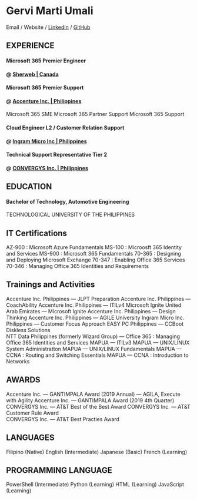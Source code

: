 

# Gervi Marti Umali
Email / Website / [LinkedIn](https://www.linkedin.com/in/gervimartiumali/) / [GitHub](https://github.com/gervs)

## EXPERIENCE 

#### Microsoft 365 Premier Engineer 
#### @ [Sherweb | Canada](https://www.sherweb.com/en-eu/)

#### Microsoft 365 Premier Support 
#### @ [Accenture Inc. | Philippines](https://www.accenture.com/ph-en)
Microsoft 365 SME 
Microsoft 365 Partner Support
Microsoft 365 Support

#### Cloud Engineer L2 / Customer Relation Support 
#### @ [Ingram Micro Inc | Philippines](https://corp.ingrammicro.com/)

#### Technical Support Representative Tier 2 
#### @ [CONVERGYS Inc. | Philippines](https://www.concentrix.com/) 

## EDUCATION
#### Bachelor of Technology, Automotive Engineering
TECHNOLOGICAL UNIVERSITY OF THE PHILIPPINES

## IT Certifications 
AZ-900 : Microsoft Azure Fundamentals 
MS-100 : Microosft 365 Identity and Services
MS-900 : Microsoft 365 Fundamentals
70-365 : Designing and Deploying Microsoft Exchange
70-347 : Enabling Office 365 Services
70-346 : Managing Office 365 Identities and Requirements 

## Trainings and Activities
Accenture Inc. Philippines — JLPT Preparation
Accenture Inc. Philippines — CoachAbility
Accenture Inc. Philippines — ITILv4
Microsoft Ignite United Arab Emirates — Microsoft Ignite 
Accenture Inc. Philippines — Design Thinking
Accenture Inc. Philippines — AGILE University
Ingram Micro Inc. Philippines — Customer Focus Approach
EASY PC Philippines — CCBoot Diskless Solutions  
NTT Data Philippines (formerly Wizard Group)  — Office 365 : Managing Office 365 Identities and Services
MAPUA — ITILv3
MAPUA — UNIX/LINUX System Administratton
MAPUA — UNIX/LINUX Fundamentals
MAPUA — CCNA : Routing and Switching Essentials
MAPUA — CCNA : Introduction to Networks


## AWARDS
Accenture Inc. — GANTIMPALA Award (2019 Annual) — AGILA, Execute with Agility
Accenture Inc. — GANTIMPALA Award (2019 4th Quarter)                           
CONVERGYS Inc. — AT&T Best of the Best Award
CONVERGYS Inc. — AT&T Customer Rule Award                                   
CONVERGYS Inc. — AT&T Best Practies Award                                 

## LANGUAGES
Filipino (Native) 
English (Intermediate) 
Japanese (Basic) 
French (Learning) 


## PROGRAMMING LANGUAGE
PowerShell (Intermediate)
Python (Learning) 
HTML (Learning) 
JavaScript (Learning) 

